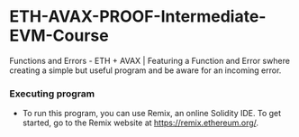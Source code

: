 # ETH-AVAX-PROOF-Intermediate-EVM-Course
Functions and Errors - ETH + AVAX | Featuring a Function and Error swhere creating a simple but useful program and be aware for an incoming error.

### Executing program
* To run this program, you can use Remix, an online Solidity IDE. To get started, go to the Remix website at https://remix.ethereum.org/.
